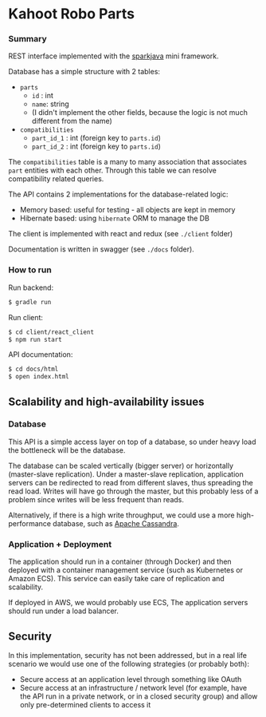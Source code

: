 # Kahoot Robo Parts

### Summary

REST interface implemented with the [sparkjava](http://sparkjava.com) mini framework.

Database has a simple structure with 2 tables:

 - `parts`
    - `id` : int
    - `name`: string 
    - (I didn't implement the other fields, because the logic is not much different from the name)
 - `compatibilities` 
    - `part_id_1` : int (foreign key to `parts.id`) 
    - `part_id_2` : int (foreign key to `parts.id`)
 
The `compatibilities` table is a many to many association
that associates `part` entities with each other.
Through this table we can resolve compatibility related queries.

The API contains 2 implementations for the database-related logic:
 - Memory based: useful for testing - all objects are kept in memory
 - Hibernate based: using `hibernate` ORM to manage the DB

The client is implemented with react and redux (see `./client` folder)

Documentation is written in swagger (see `./docs` folder).

### How to run

Run backend:

```bash
$ gradle run
```

Run client:
```bash
$ cd client/react_client
$ npm run start
```

API documentation:
```bash
$ cd docs/html
$ open index.html
```

## Scalability and high-availability issues

### Database

This API is a simple access layer on top of a database,
so under heavy load the bottleneck will be the database.

The database can be scaled vertically (bigger server) 
or horizontally (master-slave replication).
Under a master-slave replication, 
application servers can be redirected to read from different slaves,
thus spreading the read load.
Writes will have go through the master,
but this probably less of a problem since 
writes will be less frequent than reads.

Alternatively, if there is a high write throughput, 
we could use a more high-performance database, 
such as [Apache Cassandra](https://cassandra.apache.org).

### Application + Deployment

The application should run in a container (through Docker) 
and then deployed with a container management service (such as Kubernetes or Amazon ECS).
This service can easily take care of replication and scalability.

If deployed in AWS, we would probably use ECS,
The application servers should run under a load balancer.

## Security

In this implementation, security has not been addressed,
but in a real life scenario we would use one of the following strategies (or probably both):

- Secure access at an application level through something like OAuth
- Secure access at an infrastructure / network level 
(for example, have the API run in a private network, 
or in a closed security group) and 
allow only pre-determined clients to access it